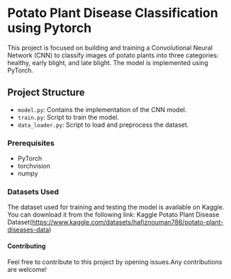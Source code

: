 # Potato Plant Disease Classification using Pytorch

This project is focused on building and training a Convolutional Neural Network (CNN) to classify images of potato plants into three categories: healthy, early blight, and late blight.
The model is implemented using PyTorch.

## Project Structure

- `model.py`: Contains the implementation of the CNN model.
- `train.py`: Script to train the model.
- `data_loader.py`: Script to load and preprocess the dataset.

### Prerequisites
- PyTorch
- torchvision
- numpy

### Datasets Used
The dataset used for training and testing the model is available on Kaggle. You can download it from the following link:
Kaggle Potato Plant Disease Dataset(https://www.kaggle.com/datasets/hafiznouman786/potato-plant-diseases-data)

#### Contributing
Feel free to contribute to this project by opening issues.Any contributions are welcome!
